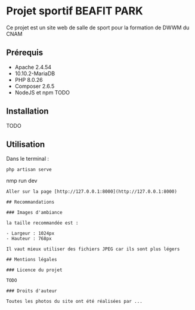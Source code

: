 # Projet sportif BEAFIT PARK

Ce projet est un site web de salle de sport pour la formation de DWWM du CNAM

## Prérequis 

- Apache 2.4.54
- 10.10.2-MariaDB
- PHP 8.0.26 
- Composer 2.6.5
- NodeJS et npm TODO
## Installation 

TODO

## Utilisation 

Dans le terminal : 

```
php artisan serve
```
nmp run dev 
```
Aller sur la page [http://127.0.0.1:8000](http://127.0.0.1:8000)

## Recommandations 

### Images d'ambiance

la taille recommandée est : 

- Largeur : 1024px
- Hauteur : 768px

Il vaut mieux utiliser des fichiers JPEG car ils sont plus légers 

## Mentions légales

### Licence du projet

TODO

### Droits d'auteur 

Toutes les photos du site ont été réalisées par ... 